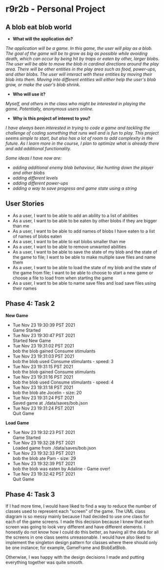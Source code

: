 # r9r2b - Personal Project

## A blob eat blob world


- **What will the application do?**

*The application will be a game. In this game, the user will play as a blob. 
The goal of the game will be to grow as big as possible while avoiding death, which can occur by 
being hit by traps or eaten by other, larger blobs.
The user will be able to move the blob in cardinal directions around the play area. 
There will be other entities in the play area such as food, power-ups, and other blobs. 
The user will interact with these entities by moving their blob into them.
Moving into different entities will either help the user's blob grow, or make the user's blob shrink.*


- **Who will use it?**

*Myself, and others in the class who might be interested in playing the game. Potentially, anonymous users
online.*

- **Why is this project of interest to you?**

*I have always been interested in trying to code a game and tackling the challenge of coding something
that runs well and is fun to play. This project seems simple to start, but also has a lot of room to add complexity in
the future. As I learn more in the course, I plan to optimize what is already there and
add additional functionality.*

*Some ideas I have now are:*

- *adding additional enemy blob behaviour, like hunting down the player and other blobs*
- *adding different levels*
- *adding different power-ups*
- *adding a way to save progress and game state using a string*

## User Stories
- As a user, I want to be able to add an ability to a list of abilities
- As a user, I want to be able to be eaten by other blobs if they are bigger than me
- As a user, I want to be able to add names of blobs I have eaten to a list of names of blobs eaten
- As a user, I want to be able to eat blobs smaller than me
- As a user, I want to be able to remove unwanted abilities
- As a user, I want to be able to save the state of my blob and the state of the game to file;
 I want to be able to make multiple save files and name them
- As a user, I want to be able to load the state of my blob and the state of the game from file;
 I want to be able to choose to start a new game or choose a file to load from when starting the game
- As a user, I want to be able to name save files and load save files using their names

## Phase 4: Task 2
**New Game**  
- Tue Nov 23 19:30:39 PST 2021  
Game Started
- Tue Nov 23 19:30:47 PST 2021  
Started New Game
- Tue Nov 23 19:31:02 PST 2021  
bob the blob gained Consume stimulants
- Tue Nov 23 19:31:03 PST 2021  
bob the blob used Consume stimulants - speed: 3
- Tue Nov 23 19:31:15 PST 2021  
bob the blob gained Consume stimulants
- Tue Nov 23 19:31:16 PST 2021  
bob the blob used Consume stimulants - speed: 4
- Tue Nov 23 19:31:18 PST 2021  
bob the blob ate Jocelin - size: 20
- Tue Nov 23 19:31:24 PST 2021  
Saved game at ./data/saves/bob.json
- Tue Nov 23 19:31:24 PST 2021  
Quit Game

**Load Game**  
- Tue Nov 23 19:32:23 PST 2021  
Game Started
- Tue Nov 23 19:32:28 PST 2021  
Loaded game from ./data/saves/bob.json
- Tue Nov 23 19:32:33 PST 2021  
bob the blob ate Pam - size: 29
- Tue Nov 23 19:32:39 PST 2021  
bob the blob was eaten by Adaline - Game over!
- Tue Nov 23 19:32:42 PST 2021  
Quit Game

## Phase 4: Task 3

If I had more time, I would have liked to find a way to reduce the number of classes
used to represent each "screen" of the game. The UML class diagram is so messy mainly 
because I had decided to use one class for each of the game screens. I made this decision 
because I knew that each screen was going to look very different and have different elements. 
I honestly do not know how I could do this better, as having all the data for all the screens in one
class seems unreasonable. I would have also liked to implement the singleton design pattern for classes 
where there should only be one instance; for example, GameFrame and BlobEatBlob. 

Otherwise, I was happy with the design decisions I made and 
putting everything together was quite smooth.